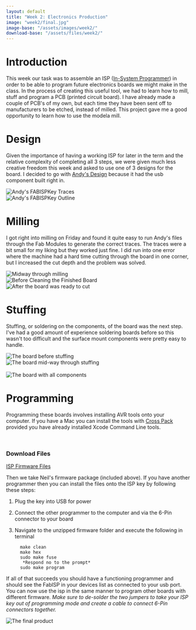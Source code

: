 ```yaml
---
layout: default
title: "Week 2: Electronics Production"
image: "week2/final.jpg"
image-base: "/assets/images/week2/"
download-base: "/assets/files/week2/"
---
```


Introduction
============

This week our task was to assemble an ISP ([In-System Programmer](http://en.wikipedia.org/wiki/In-system_programming)) in order to be able to program future electronics boards we might make in the class. In the process of creating this useful tool, we had to learn how to mill, stuff and program a PCB (printed circuit board). I have already made a couple of PCB's of my own, but each time they have been sent off to manufacturers to be etched, instead of milled. This project gave me a good opportunity to learn how to use the modela mill.

Design
======

Given the importance of having a working ISP for later in the term and the relative complexity of completing all 3 steps, we were given much less creative freedom this week and asked to use one of 3 designs for the board. I decided to go with [Andy's Design](http://fab.cba.mit.edu/content/projects/fabispkey/index.html) because it had the usb component built right in.

<div class="row">
  <div class="col-md-6"><img src="{{ site.baseurl }}{{ page.image-base }}andy_traces.png" class="img-responsive" alt="Andy's FABISPKey Traces" /></div>
  <div class="col-md-6"><img src="{{ site.baseurl }}{{ page.image-base }}andy_interior.png" class="img-responsive" alt="Andy's FABISPKey Outline" /></div>
</div>

Milling
=======

I got right into milling on Friday and found it quite easy to run Andy's files through the Fab Modules to generate the correct traces. The traces were a bit small for my liking but they worked just fine. I did run into one error where the machine had a hard time cutting through the board in one corner, but I increased the cut depth and the problem was solved.
 
<div class="row">
  <div class="col-md-4"><img src="{{ site.baseurl }}{{ page.image-base }}mid_mill.jpg" class="img-responsive" alt="Midway through milling" /></div>
  <div class="col-md-4"><img src="{{ site.baseurl }}{{ page.image-base }}pre_clean.jpg" class="img-responsive" alt="Before Cleaning the Finished Board" /></div>
  <div class="col-md-4"><img src="{{ site.baseurl }}{{ page.image-base }}done_mill.jpg" class="img-responsive" alt="After the board was ready to cut" /></div>
</div>

Stuffing
========

Stuffing, or soldering on the components, of the board was the next step. I've had a good amount of experience soldering boards before so this wasn't too difficult and the surface mount components were pretty easy to handle. 

<div class="row">
  <div class="col-md-6"><img src="{{ site.baseurl }}{{ page.image-base }}pre_stuff.jpg" class="img-responsive" alt="The board before stuffing" /></div>
  <div class="col-md-6"><img src="{{ site.baseurl }}{{ page.image-base }}mid_stuff.jpg" class="img-responsive" alt="The board mid-way through stuffing" /></div>
</div>
<br />
<div class="row">
  <div class="col-md-6 col-md-offset-3"><img src="{{ site.baseurl }}{{ page.image-base }}done_stuff.jpg" alt="The board with all components" /></div>
</div>

Programming
===========

Programming these boards involves installing AVR tools onto your computer. If you have a Mac you can install the tools with [Cross Pack](http://obdev.at/products/crosspack/index.html) provided you have already installed Xcode Command Line tools. 

<br />
<div class="row">
<div class="col-md-6 col-md-offset-3"> 
  <div class="panel panel-primary">
    <div class="panel-heading">
      <h3 class="panel-title">Download Files</h3>
    </div> 
    <div class="panel-body"><a href="{{ site.baseurl}}{{ page.download-base }}firmware.zip">ISP Firmware Files</a></div>
  </div>
</div>
</div>

Then we take Neil's firmware package (included above). If you have another programmer then you can install the files onto the ISP key by following these steps:

1. Plug the key into USB for power
2. Connect the other programmer to the computer and via the 6-Pin connector to your board
3. Navigate to the unzipped firmware folder and execute the following in terminal
    
         make clean
         make hex
         sudo make fuse
          *Respond no to the prompt*
         sudo make program

If all of that succeeds you should have a functioning programmer and should see the FabISP in your devices list as connected to your usb port. You can now use the isp in the same manner to program other boards with different firmware. *Make sure to de-solder the two jumpers to take your ISP key out of programming mode and create a cable to connect 6-Pin connectors together.*

<div class="row">
  <div class="col-md-12"><img class="img-responsive" src="{{ site.baseurl }}{{ page.image-base }}final.jpg" alt="The final product" /></div>
</div>
<br />
